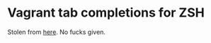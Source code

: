 Vagrant tab completions for ZSH
==

Stolen from [here](https://github.com/robbyrussell/oh-my-zsh/blob/master/plugins/vagrant/_vagrant). No fucks given.
